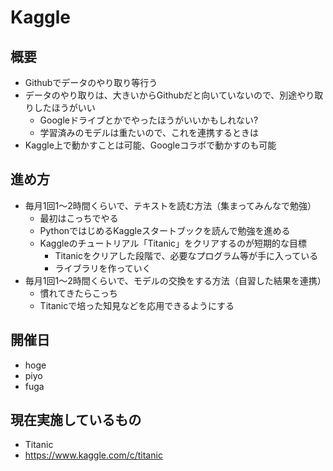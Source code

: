 # Kaggle

## 概要

* Githubでデータのやり取り等行う
* データのやり取りは、大きいからGithubだと向いていないので、別途やり取りしたほうがいい
  * Googleドライブとかでやったほうがいいかもしれない?
  * 学習済みのモデルは重たいので、これを連携するときは
* Kaggle上で動かすことは可能、Googleコラボで動かすのも可能

## 進め方

* 毎月1回1～2時間くらいで、テキストを読む方法（集まってみんなで勉強）
  * 最初はこっちでやる
  * PythonではじめるKaggleスタートブックを読んで勉強を進める
  * Kaggleのチュートリアル「Titanic」をクリアするのが短期的な目標
    * Titanicをクリアした段階で、必要なプログラム等が手に入っている
    * ライブラリを作っていく
* 毎月1回1～2時間くらいで、モデルの交換をする方法（自習した結果を連携）
  * 慣れてきたらこっち
  * Titanicで培った知見などを応用できるようにする

## 開催日

* hoge
* piyo
* fuga

## 現在実施しているもの

* Titanic
* https://www.kaggle.com/c/titanic
